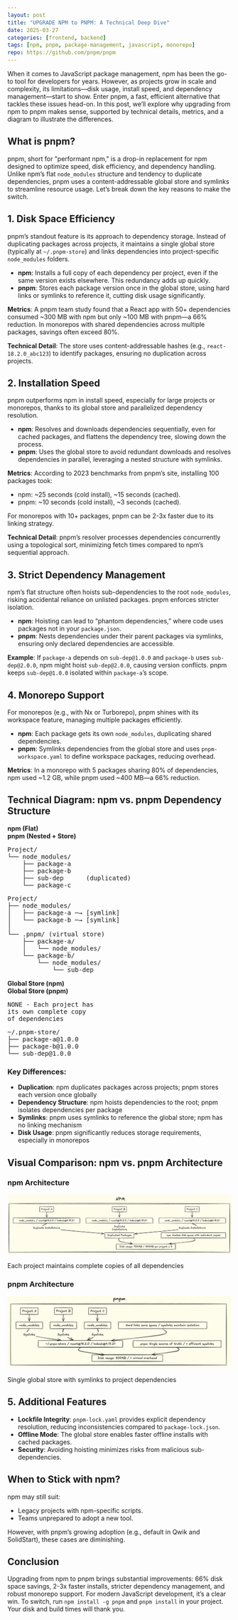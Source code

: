 ```yaml
---
layout: post
title: "UPGRADE NPM to PNPM: A Technical Deep Dive"
date: 2025-03-27
categories: [frontend, backend]
tags: [npm, pnpm, package-management, javascript, monorepo]
repo: https://github.com/pnpm/pnpm
---
```


When it comes to JavaScript package management, npm has been the go-to tool for developers for years. However, as projects grow in scale and complexity, its limitations—disk usage, install speed, and dependency management—start to show. Enter pnpm, a fast, efficient alternative that tackles these issues head-on. In this post, we’ll explore why upgrading from npm to pnpm makes sense, supported by technical details, metrics, and a diagram to illustrate the differences.

## What is pnpm?

pnpm, short for "performant npm," is a drop-in replacement for npm designed to optimize speed, disk efficiency, and dependency handling. Unlike npm’s flat `node_modules` structure and tendency to duplicate dependencies, pnpm uses a content-addressable global store and symlinks to streamline resource usage. Let’s break down the key reasons to make the switch.

## 1. Disk Space Efficiency

pnpm’s standout feature is its approach to dependency storage. Instead of duplicating packages across projects, it maintains a single global store (typically at `~/.pnpm-store`) and links dependencies into project-specific `node_modules` folders.

- **npm**: Installs a full copy of each dependency per project, even if the same version exists elsewhere. This redundancy adds up quickly.
- **pnpm**: Stores each package version once in the global store, using hard links or symlinks to reference it, cutting disk usage significantly.

**Metrics**: A pnpm team study found that a React app with 50+ dependencies consumed ~300 MB with npm but only ~100 MB with pnpm—a 66% reduction. In monorepos with shared dependencies across multiple packages, savings often exceed 80%.

**Technical Detail**: The store uses content-addressable hashes (e.g., `react-18.2.0_abc123`) to identify packages, ensuring no duplication across projects.

## 2. Installation Speed

pnpm outperforms npm in install speed, especially for large projects or monorepos, thanks to its global store and parallelized dependency resolution.

- **npm**: Resolves and downloads dependencies sequentially, even for cached packages, and flattens the dependency tree, slowing down the process.
- **pnpm**: Uses the global store to avoid redundant downloads and resolves dependencies in parallel, leveraging a nested structure with symlinks.

**Metrics**: According to 2023 benchmarks from pnpm’s site, installing 100 packages took:

- npm: ~25 seconds (cold install), ~15 seconds (cached).
- pnpm: ~10 seconds (cold install), ~3 seconds (cached).

For monorepos with 10+ packages, pnpm can be 2-3x faster due to its linking strategy.

**Technical Detail**: pnpm’s resolver processes dependencies concurrently using a topological sort, minimizing fetch times compared to npm’s sequential approach.

## 3. Strict Dependency Management

npm’s flat structure often hoists sub-dependencies to the root `node_modules`, risking accidental reliance on unlisted packages. pnpm enforces stricter isolation.

- **npm**: Hoisting can lead to “phantom dependencies,” where code uses packages not in your `package.json`.
- **pnpm**: Nests dependencies under their parent packages via symlinks, ensuring only declared dependencies are accessible.

**Example**: If `package-a` depends on `sub-dep@1.0.0` and `package-b` uses `sub-dep@2.0.0`, npm might hoist `sub-dep@2.0.0`, causing version conflicts. pnpm keeps `sub-dep@1.0.0` isolated within `package-a`’s scope.

## 4. Monorepo Support

For monorepos (e.g., with Nx or Turborepo), pnpm shines with its workspace feature, managing multiple packages efficiently.

- **npm**: Each package gets its own `node_modules`, duplicating shared dependencies.
- **pnpm**: Symlinks dependencies from the global store and uses `pnpm-workspace.yaml` to define workspace packages, reducing overhead.

**Metrics**: In a monorepo with 5 packages sharing 80% of dependencies, npm used ~1.2 GB, while pnpm used ~400 MB—a 66% reduction.

## Technical Diagram: npm vs. pnpm Dependency Structure

<div class="comparison-table">
  <!-- Header Row -->
  <div class="comparison-row header">
    <div class="comparison-cell"><strong>npm (Flat)</strong></div>
    <div class="comparison-cell"><strong>pnpm (Nested + Store)</strong></div>
  </div>
  
  <!-- Project Structure Row -->
  <div class="comparison-row">
    <div class="comparison-cell">
<pre>
Project/
└── node_modules/
    ├── package-a
    ├── package-b
    ├── sub-dep      (duplicated)
    └── package-c
</pre>
    </div>
    <div class="comparison-cell">
<pre>
Project/
├── node_modules/
│   ├── package-a ─→ [symlink]
│   └── package-b ─→ [symlink]
│
└── .pnpm/ (virtual store)
    ├── package-a/
    │   └── node_modules/
    └── package-b/
        └── node_modules/
            └── sub-dep
</pre>
    </div>
  </div>

  <div class="comparison-row header">
    <div class="comparison-cell"><strong>Global Store (npm)</strong></div>
    <div class="comparison-cell"><strong>Global Store (pnpm)</strong></div>
  </div>
  
  <div class="comparison-row">
    <div class="comparison-cell">
<pre>
NONE - Each project has 
its own complete copy 
of dependencies
</pre>
    </div>
    <div class="comparison-cell">
<pre>
~/.pnpm-store/
├── package-a@1.0.0
├── package-b@1.0.0
└── sub-dep@1.0.0
</pre>
    </div>
  </div>
</div>

### Key Differences:

- **Duplication**: npm duplicates packages across projects; pnpm stores each version once globally
- **Dependency Structure**: npm hoists dependencies to the root; pnpm isolates dependencies per package
- **Symlinks**: pnpm uses symlinks to reference the global store; npm has no linking mechanism
- **Disk Usage**: pnpm significantly reduces storage requirements, especially in monorepos

## Visual Comparison: npm vs. pnpm Architecture

<div class="side-by-side-comparison">
  <div class="comparison-item">
    <h3>npm Architecture</h3>
    <img src="/assets/images/npm-diagram.png" alt="npm package architecture" class="diagram-image">
    <p class="diagram-caption">Each project maintains complete copies of all dependencies</p>
  </div>
  
  <div class="comparison-item">
    <h3>pnpm Architecture</h3>
    <img src="/assets/images/pnpm-diagram.png" alt="pnpm package architecture" class="diagram-image">
    <p class="diagram-caption">Single global store with symlinks to project dependencies</p>
  </div>
</div>

## 5. Additional Features

- **Lockfile Integrity**: `pnpm-lock.yaml` provides explicit dependency resolution, reducing inconsistencies compared to `package-lock.json`.
- **Offline Mode**: The global store enables faster offline installs with cached packages.
- **Security**: Avoiding hoisting minimizes risks from malicious sub-dependencies.

## When to Stick with npm?

npm may still suit:

- Legacy projects with npm-specific scripts.
- Teams unprepared to adopt a new tool.

However, with pnpm’s growing adoption (e.g., default in Qwik and SolidStart), these cases are diminishing.

## Conclusion

Upgrading from npm to pnpm brings substantial improvements: 66% disk space savings, 2-3x faster installs, stricter dependency management, and robust monorepo support. For modern JavaScript development, it’s a clear win. To switch, run `npm install -g pnpm` and `pnpm install` in your project. Your disk and build times will thank you.
